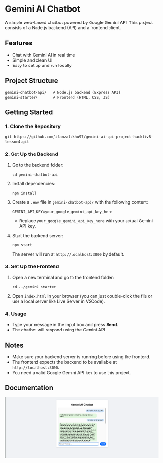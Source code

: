 # Gemini AI Chatbot

A simple web-based chatbot powered by Google Gemini API. This project consists of a Node.js backend (API) and a frontend client.

## Features
- Chat with Gemini AI in real time
- Simple and clean UI
- Easy to set up and run locally

## Project Structure

```
gemini-chatbot-api/   # Node.js backend (Express API)
gemini-starter/       # Frontend (HTML, CSS, JS)
```

## Getting Started

### 1. Clone the Repository

```
git https://github.com/ifanzalukhu97/gemini-ai-api-project-hacktiv8-lesson4.git
```

### 2. Set Up the Backend

1. Go to the backend folder:
   ```
   cd gemini-chatbot-api
   ```
2. Install dependencies:
   ```
   npm install
   ```
3. Create a `.env` file in `gemini-chatbot-api/` with the following content:
   ```env
   GEMINI_API_KEY=your_google_gemini_api_key_here
   ```
   - Replace `your_google_gemini_api_key_here` with your actual Gemini API key.

4. Start the backend server:
   ```
   npm start
   ```
   The server will run at `http://localhost:3000` by default.

### 3. Set Up the Frontend

1. Open a new terminal and go to the frontend folder:
   ```
   cd ../gemini-starter
   ```
2. Open `index.html` in your browser (you can just double-click the file or use a local server like Live Server in VSCode).

### 4. Usage
- Type your message in the input box and press **Send**.
- The chatbot will respond using the Gemini API.

## Notes
- Make sure your backend server is running before using the frontend.
- The frontend expects the backend to be available at `http://localhost:3000`.
- You need a valid Google Gemini API key to use this project.

## Documentation
![documentation.png](documentation.png)

